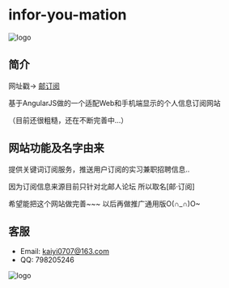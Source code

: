 # infor-you-mation

![logo](http://7xloce.com1.z0.glb.clouddn.com/udylogo.png)

## 简介

网址戳→ [邮订阅](http://youdingyue.luckykaiyi.com)

基于AngularJS做的一个适配Web和手机端显示的个人信息订阅网站

（目前还很粗糙，还在不断完善中...）

## 网站功能及名字由来  

提供关键词订阅服务，推送用户订阅的实习兼职招聘信息..

因为订阅信息来源目前只针对北邮人论坛 
所以取名[邮·订阅]  

希望能把这个网站做完善~~~
以后再做推广通用版O(∩_∩)O~  

## 客服

+ Email: kaiyi0707@163.com
+ QQ: 798205246

![logo](http://7xloce.com1.z0.glb.clouddn.com/logo.png)

